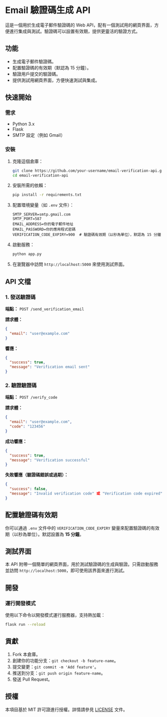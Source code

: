 # Email 驗證碼生成 API

這是一個用於生成電子郵件驗證碼的 Web API，配有一個測試用的網頁界面，方便進行集成與測試。驗證碼可以設置有效期，提供更靈活的驗證方式。

## 功能

- 生成電子郵件驗證碼。
- 配置驗證碼的有效期（默認為 15 分鐘）。
- 驗證用戶提交的驗證碼。
- 提供測試用網頁界面，方便快速測試與集成。

## 快速開始

### 需求

- Python 3.x
- Flask
- SMTP 設定（例如 Gmail）

### 安裝

1. 克隆這個倉庫：

   ```bash
   git clone https://github.com/your-username/email-verification-api.git
   cd email-verification-api
   ```

2. 安裝所需的依賴：

   ```bash
   pip install -r requirements.txt
   ```

3. 配置環境變量（如 `.env` 文件）：

   ```
   SMTP_SERVER=smtp.gmail.com
   SMTP_PORT=587
   EMAIL_ADDRESS=你的電子郵件地址
   EMAIL_PASSWORD=你的應用程式密碼
   VERIFICATION_CODE_EXPIRY=900  # 驗證碼有效期（以秒為單位），默認為 15 分鐘
   ```

4. 啟動服務：

   ```bash
   python app.py
   ```

5. 在瀏覽器中訪問 `http://localhost:5000` 來使用測試界面。

## API 文檔

### 1. 發送驗證碼

**端點：** `POST /send_verification_email`

**請求體：**

```json
{
  "email": "user@example.com"
}
```

**響應：**

```json
{
  "success": true,
  "message": "Verification email sent"
}
```

### 2. 驗證驗證碼

**端點：** `POST /verify_code`

**請求體：**

```json
{
  "email": "user@example.com",
  "code": "123456"
}
```

**成功響應：**

```json
{
  "success": true,
  "message": "Verification successful"
}
```

**失敗響應（驗證碼錯誤或過期）：**

```json
{
  "success": false,
  "message": "Invalid verification code" 或 "Verification code expired"
}
```

## 配置驗證碼有效期

你可以通過 `.env` 文件中的 `VERIFICATION_CODE_EXPIRY` 變量來配置驗證碼的有效期（以秒為單位）。默認設置為 **15 分鐘**。

## 測試界面

本 API 附帶一個簡單的網頁界面，用於測試驗證碼的生成與驗證。只需啟動服務並訪問 `http://localhost:5000`，即可使用該界面來進行測試。

## 開發

### 運行開發模式

使用以下命令以開發模式運行服務器，支持熱加載：

```bash
flask run --reload
```

## 貢獻

1. Fork 本倉庫。
2. 創建你的功能分支：`git checkout -b feature-name`。
3. 提交變更：`git commit -m 'Add feature'`。
4. 推送到分支：`git push origin feature-name`。
5. 發送 Pull Request。

## 授權

本項目基於 MIT 許可證進行授權。詳情請參見 [LICENSE](LICENSE) 文件。

